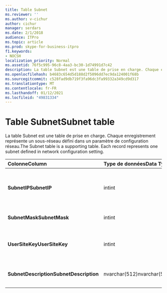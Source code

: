 ```yaml
---
title: Table Subnet
ms.reviewer: ''
ms.author: v-cichur
author: cichur
manager: serdars
ms.date: 2/1/2018
audience: ITPro
ms.topic: article
ms.prod: skype-for-business-itpro
f1.keywords:
- NOCSH
localization_priority: Normal
ms.assetid: 76f5c995-96c8-4aa3-bc30-1d74991d7c42
description: La table Subnet est une table de prise en charge. Chaque enregistrement représente un sous-réseau défini dans un paramètre de configuration réseau.
ms.openlocfilehash: b4683c654d5d188d2f5096dd7ec9da124001f68b
ms.sourcegitcommit: c528fad9db719f3fa96dc3fa99332a349cd9d317
ms.translationtype: MT
ms.contentlocale: fr-FR
ms.lasthandoff: 01/12/2021
ms.locfileid: "49831334"
---
```

# <a name="subnet-table"></a><span data-ttu-id="2edd1-104">Table Subnet</span><span class="sxs-lookup"><span data-stu-id="2edd1-104">Subnet table</span></span>
 
<span data-ttu-id="2edd1-p102">La table Subnet est une table de prise en charge. Chaque enregistrement représente un sous-réseau défini dans un paramètre de configuration réseau.</span><span class="sxs-lookup"><span data-stu-id="2edd1-p102">The Subnet table is a supporting table. Each record represents one subnet defined in network configuration setting.</span></span>
  
|<span data-ttu-id="2edd1-107">**Colonne**</span><span class="sxs-lookup"><span data-stu-id="2edd1-107">**Column**</span></span>|<span data-ttu-id="2edd1-108">**Type de données**</span><span class="sxs-lookup"><span data-stu-id="2edd1-108">**Data Type**</span></span>|<span data-ttu-id="2edd1-109">**Clé/Index**</span><span class="sxs-lookup"><span data-stu-id="2edd1-109">**Key/Index**</span></span>|<span data-ttu-id="2edd1-110">**Détails**</span><span class="sxs-lookup"><span data-stu-id="2edd1-110">**Details**</span></span>|
|:-----|:-----|:-----|:-----|
|<span data-ttu-id="2edd1-111">**SubnetIP**</span><span class="sxs-lookup"><span data-stu-id="2edd1-111">**SubnetIP**</span></span> <br/> |<span data-ttu-id="2edd1-112">int</span><span class="sxs-lookup"><span data-stu-id="2edd1-112">int</span></span>  <br/> |<span data-ttu-id="2edd1-113">Primaire, étrangère</span><span class="sxs-lookup"><span data-stu-id="2edd1-113">Primary, Foreign</span></span>  <br/> |<span data-ttu-id="2edd1-114">Représentation sous forme d’entier de l’adresse IP de sous-réseau.</span><span class="sxs-lookup"><span data-stu-id="2edd1-114">Integer representation for the subnet IP.</span></span>  <br/> |
|<span data-ttu-id="2edd1-115">**SubnetMask**</span><span class="sxs-lookup"><span data-stu-id="2edd1-115">**SubnetMask**</span></span> <br/> |<span data-ttu-id="2edd1-116">int</span><span class="sxs-lookup"><span data-stu-id="2edd1-116">int</span></span>  <br/> ||<span data-ttu-id="2edd1-117">Masque de sous-réseau.</span><span class="sxs-lookup"><span data-stu-id="2edd1-117">Subnet mask.</span></span>  <br/> |
|<span data-ttu-id="2edd1-118">**UserSiteKey**</span><span class="sxs-lookup"><span data-stu-id="2edd1-118">**UserSiteKey**</span></span> <br/> |<span data-ttu-id="2edd1-119">int</span><span class="sxs-lookup"><span data-stu-id="2edd1-119">int</span></span>  <br/> |<span data-ttu-id="2edd1-120">Étranger</span><span class="sxs-lookup"><span data-stu-id="2edd1-120">Foreign</span></span>  <br/> |<span data-ttu-id="2edd1-121">Référencé à partir de [la table UserSite](usersite.md).</span><span class="sxs-lookup"><span data-stu-id="2edd1-121">Referenced from the [UserSite table](usersite.md).</span></span>  <br/> |
|<span data-ttu-id="2edd1-122">**SubnetDescription**</span><span class="sxs-lookup"><span data-stu-id="2edd1-122">**SubnetDescription**</span></span> <br/> |<span data-ttu-id="2edd1-123">nvarchar(512)</span><span class="sxs-lookup"><span data-stu-id="2edd1-123">nvarchar(512)</span></span>  <br/> ||<span data-ttu-id="2edd1-124">Description du sous-réseau.</span><span class="sxs-lookup"><span data-stu-id="2edd1-124">The description for the subnet.</span></span>  <br/> |
   


